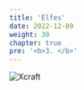 ```yaml
---
title: 'Elfes'
date: 2022-12-09
weight: 30
chapter: true
pre: '<b>3. </b>'
---
```


![Xcraft](/img/x-logo.png?width=600)
